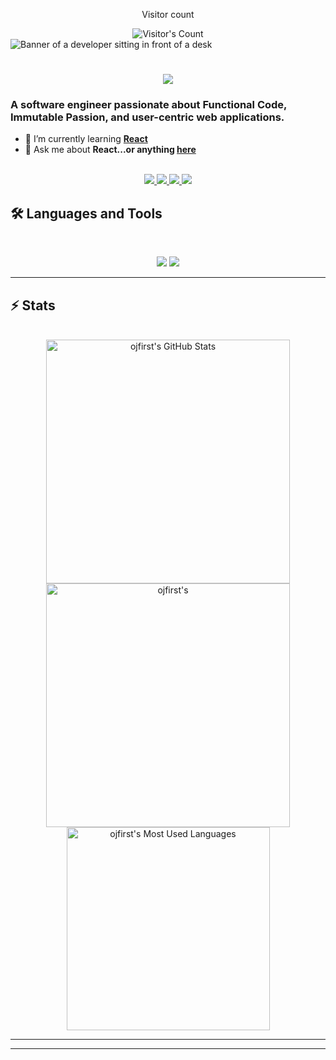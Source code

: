 <div align="center"> 
  <p>Visitor count</p>
  <img src="https://profile-counter.glitch.me/ojfirst/count.svg" alt="Visitor's Count" />
</div>

<img src="https://github.com/ojfirst/ojfirst/blob/main/software-developer.png" alt="Banner of a developer sitting in front of a desk">


<h1 align="center">
    <img src="https://readme-typing-svg.herokuapp.com/?font=Inter&size=48&center=true&vCenter=true&width=500&height=70&color=4493F8&duration=4000&lines=Hi+There!+👋;+I'm+Simon+Aina!;" />
</h1>

### A software engineer passionate about Functional Code, Immutable Passion, and user-centric web applications.

- 🌱 I’m currently learning **[React](https://blog.bytebytego.com/p/free-system-design-pdf-158-pages)**
- 💬 Ask me about **React...or anything [here](https://github.com/ojfirst/ojfirst/issues)**

<br>

<div align="center">
  <a href="simonaina@outlook.com">
    <img src="https://img.shields.io/badge/outlook-333333?style=for-the-badge&logo=gmail&logoColor=blue" />
  </a>
  <a href="x.com/ojreliev?t=KNsX8L2wQFzY_KresrcdmQ&s=09">
    <img src="https://img.shields.io/badge/X-333333?style=for-the-badge&logo=X&logoColor=blue" />
  </a>
  <a href="www.linkedin.com/in/simonaina" target="_blank">
    <img src="https://img.shields.io/badge/LinkedIn-0077B5?style=for-the-badge&logo=linkedin&logoColor=white" target="_blank" />
  </a>
  <a href="https://www.instagram.com/oj1st?igsh=MWlmdXNxMGQ5MWVnZg==" target="_blank">
    <img src="https://img.shields.io/badge/Instagram-333333?style=for-the-badge&logo=Instagram&logoColor=red" target="_blank" />
  </a>
  </a>
</div>

## 🛠️ Languages and Tools

<br>

<p align="center">
  <img src="https://skillicons.dev/icons?i=java,spring,ts,nodejs,react,nextjs,mongodb,postgres,prisma" />
  <img src="https://skillicons.dev/icons?i=html,css,sass,tailwind,js,vue,redux,d3,git,postman,figma,php" />
</p>

<hr>


## ⚡️ Stats

<br>

<div align=center>
  <img width=390 src="https://github-readme-stats.vercel.app/api?username=ojfirst&theme=transparent&count_private=true&show_icons=true&rank_icon=github&locale=en" alt="ojfirst's GitHub Stats" />
  <img width=390 src="https://github-readme-streak-stats.herokuapp.com/?user=ojfirst&theme=transparent&count_private=true&border_radius=10&locale=en" alt="ojfirst's" />
  <img width=325 src="https://github-readme-stats.vercel.app/api/top-langs?username=ojfirst&theme=transparent&layout=donut&hide=css&langs_count=8&border_radius=10&show_icons=true&locale=en" alt="ojfirst's Most Used Languages" />
</div>

<hr>




<hr>

